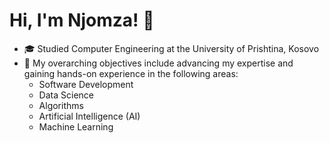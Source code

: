 # Hi, I'm Njomza! 👋

- 🎓 Studied Computer Engineering at the University of Prishtina, Kosovo 
- 💭 My overarching objectives include advancing my expertise and gaining hands-on experience in the following areas:
  - Software Development
  - Data Science
  - Algorithms
  - Artificial Intelligence (AI)
  - Machine Learning
  
